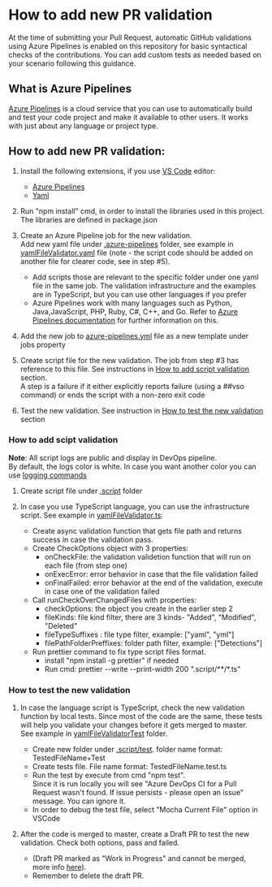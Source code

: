 # How to add new PR validation

At the time of submitting your Pull Request, automatic GitHub validations using Azure Pipelines is enabled on this repository for basic syntactical checks of the contributions. You can add custom tests as needed based on your scenario following this guidance.

## What is Azure Pipelines  

[Azure Pipelines](https://docs.microsoft.com/en-us/azure/devops/pipelines/get-started/what-is-azure-pipelines?view=azure-devops) is a cloud service that you can use to automatically build and test your code project and make it available to other users. It works with just about any language or project type.   


## How to add new PR validation:
1. Install the following extensions, if you use [VS Code](https://code.visualstudio.com/docs/azure/extensions) editor: 
   - [Azure Pipelines](https://marketplace.visualstudio.com/items?itemName=ms-azure-devops.azure-pipelines)
   - [Yaml](https://marketplace.visualstudio.com/items?itemName=redhat.vscode-yaml)

2. Run "npm install" cmd, in order to install the libraries used in this project.  
The libraries are defined in package.json

3. Create an Azure Pipeline job for the new validation.  
Add new yaml file under [.azure-pipelines](https://github.com/Azure/Azure-Sentinel/blob/master/.azure-pipelines/) folder, see example in [yamlFileValidator.yaml](https://github.com/Azure/Azure-Sentinel/blob/master/.azure-pipelines/yamlFileValidator.yaml) file (note - the script code should be added on another file for clearer code, see in step #5). 
    * Add scripts those are relevant to the specific folder under one yaml file in the same job. The validation infrastructure and the examples are in TypeScript, but you can use other languages if you prefer
    * Azure Pipelines work with many languages such as Python, Java,JavaScript, PHP, Ruby, C#, C++, and Go. Refer to [Azure Pipelines documentation](https://docs.microsoft.com/en-us/azure/devops/pipelines/?view=azure-devops) for further information on this. 

4. Add the new job to [azure-pipelines.yml](https://github.com/Azure/Azure-Sentinel/blob/master/azure-pipelines.yml) file as a new template under jobs property

5. Create script file for the new validation. The job from step #3 has reference to this file. See instructions in [How to add script validation](#how-to-add-scipt-validation) section.  
   A step is a failure if it either explicitly reports failure (using a ##vso command) or ends the script with a non-zero exit code

6. Test the new validation. See instruction in [How to test the new validation](#How-to-test-the-new-validation) section

### How to add scipt validation

**Note**: All script logs are public and display in DevOps pipeline.  
By default, the logs color is white. In case you want another color you can use [logging commands](https://docs.microsoft.com/en-us/azure/devops/pipelines/scripts/logging-commands?view=azure-devops&tabs=bash)

1. Create script file under [.script](https://github.com/Azure/Azure-Sentinel/tree/master/.script) folder

2. In case you use TypeScript language, you can use the infrastructure script. See example in [yamlFileValidator.ts](https://github.com/Azure/Azure-Sentinel/blob/master/.script/yamlFileValidator.ts):
   - Create async validation function that gets file path and returns success in case the validation pass.
   - Create CheckOptions object with 3 properties:  
     - onCheckFile: the validation validetion function that will run on each file (from step one)  
     - onExecError: error behavior in case that the file validation failed  
     - onFinalFailed:  error behavior at the end of the validation, execute in case one of the validation failed
   - Call runCheckOverChangedFiles with properties:
     - checkOptions:  the object you create in the earlier step 2  
     - fileKinds: file kind filter, there are 3 kinds- "Added", "Modified", "Deleted"
     - fileTypeSuffixes : file type filter, example: ["yaml", "yml"]
     - filePathFolderPreffixes: folder path filter, example: ["Detections"]
   - Run prettier command to fix type script files format.  
     - install "npm install -g prettier" if needed
     - Run cmd: prettier --write --print-width 200 ".script/**/*.ts"

### How to test the new validation

1. In case the language script is TypeScript, check the new validation function by local tests. Since most of the code are the same, these tests will help you validate your changes before it gets merged to master.  
See example in [yamlFileValidatorTest](https://github.com/Azure/Azure-Sentinel/tree/master/.script/tests/yamlFileValidatorTest) folder.

   - Create new folder under [.script/test](https://github.com/Azure/Azure-Sentinel/tree/master/.script/tests). folder name format: TestedFileName+Test  
   - Create tests file. File name format: TestedFileName.test.ts  
   - Run the test by execute from  cmd "npm test".  
Since it is run locally you will see "Azure DevOps CI for a Pull Request wasn't found. If issue persists - please open an issue" message. You can ignore it.
   - In order to debug the test file, select "Mocha Current File" option in VSCode  

5. After the code is merged to master, create a Draft PR to test the new validation. Check both options, pass and failed.  
    * (Draft PR marked as "Work in Progress" and cannot be merged, more info [here](https://help.github.com/en/articles/about-pull-requests#draft-pull-requests)).  
    * Remember to delete the draft PR.  

